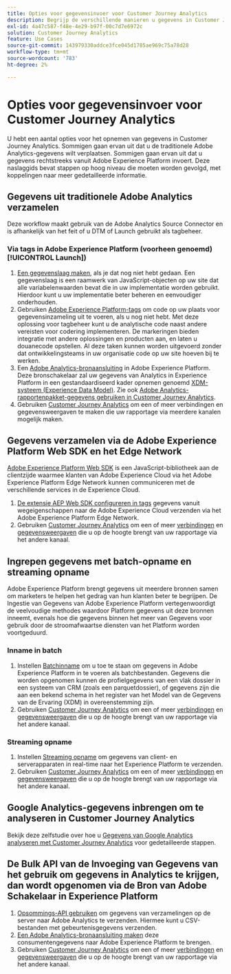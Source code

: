 ```yaml
---
title: Opties voor gegevensinvoer voor Customer Journey Analytics
description: Begrijp de verschillende manieren u gegevens in Customer Journey Analytics kunt opnemen
exl-id: 4a47c587-f48e-4e29-b97f-00c7d7e6972c
solution: Customer Journey Analytics
feature: Use Cases
source-git-commit: 143979330addce3fce045d1785ae969c75a78d28
workflow-type: tm+mt
source-wordcount: '783'
ht-degree: 2%

---
```


# Opties voor gegevensinvoer voor Customer Journey Analytics

U hebt een aantal opties voor het opnemen van gegevens in Customer Journey Analytics. Sommigen gaan ervan uit dat u de traditionele Adobe Analytics-gegevens wilt verplaatsen. Sommigen gaan ervan uit dat u gegevens rechtstreeks vanuit Adobe Experience Platform invoert. Deze naslaggids bevat stappen op hoog niveau die moeten worden gevolgd, met koppelingen naar meer gedetailleerde informatie.

## Gegevens uit traditionele Adobe Analytics verzamelen

Deze workflow maakt gebruik van de Adobe Analytics Source Connector en is afhankelijk van het feit of u DTM of Launch gebruikt als tagbeheer.

### Via tags in Adobe Experience Platform (voorheen genoemd) [!UICONTROL Launch])

1. [Een gegevenslaag maken](https://experienceleague.adobe.com/docs/analytics/implementation/prepare/data-layer.html), als je dat nog niet hebt gedaan. Een gegevenslaag is een raamwerk van JavaScript-objecten op uw site dat alle variabelenwaarden bevat die in uw implementatie worden gebruikt. Hierdoor kunt u uw implementatie beter beheren en eenvoudiger onderhouden.
1. Gebruiken [Adobe Experience Platform-tags](https://experienceleague.adobe.com/docs/analytics/implementation/launch/overview.html) om code op uw plaats voor gegevensinzameling uit te voeren, als u nog niet hebt. Met deze oplossing voor tagbeheer kunt u de analytische code naast andere vereisten voor codering implementeren. De markeringen bieden integratie met andere oplossingen en producten aan, en laten u douanecode opstellen. Al deze taken kunnen worden uitgevoerd zonder dat ontwikkelingsteams in uw organisatie code op uw site hoeven bij te werken.
1. Een [Adobe Analytics-bronaansluiting](https://experienceleague.adobe.com/docs/experience-platform/sources/ui-tutorials/create/adobe-applications/analytics.html) in Adobe Experience Platform. Deze bronschakelaar zal uw gegevens van Analytics in Experience Platform in een gestandaardiseerd kader opnemen genoemd [XDM-systeem (Experience Data Model)](https://experienceleague.adobe.com/docs/experience-platform/xdm/home.html?lang=nl). Zie ook [Adobe Analytics-rapportenpakket-gegevens gebruiken in Customer Journey Analytics](/help/getting-started/aa-vs-cja/aa-data-in-cja.md).
1. Gebruiken [Customer Journey Analytics](https://experienceleague.adobe.com/docs/analytics-platform/using/cja-overview/cja-getting-started.html) om een of meer verbindingen en gegevensweergaven te maken die uw rapportage via meerdere kanalen mogelijk maken.

## Gegevens verzamelen via de Adobe Experience Platform Web SDK en het Edge Network

[Adobe Experience Platform Web SDK](https://experienceleague.adobe.com/docs/experience-platform/edge/home.html) is een JavaScript-bibliotheek aan de clientzijde waarmee klanten van Adobe Experience Cloud via het Adobe Experience Platform Edge Network kunnen communiceren met de verschillende services in de Experience Cloud.

1. [De extensie AEP Web SDK configureren in tags](https://experienceleague.adobe.com/docs/experience-platform/tags/extensions/adobe/sdk/overview.html) gegevens vanuit wegeigenschappen naar de Adobe Experience Cloud verzenden via het Adobe Experience Platform Edge Network.
1. Gebruiken [Customer Journey Analytics](https://experienceleague.adobe.com/docs/analytics-platform/using/cja-overview/cja-getting-started.html) om een of meer [verbindingen](/help/connections/create-connection.md) en [gegevensweergaven](/help/data-views/data-views.md) die u op de hoogte brengt van uw rapportage via het andere kanaal.

## Ingrepen gegevens met batch-opname en streaming opname

Adobe Experience Platform brengt gegevens uit meerdere bronnen samen om marketers te helpen het gedrag van hun klanten beter te begrijpen. De Ingestie van Gegevens van Adobe Experience Platform vertegenwoordigt de veelvoudige methodes waardoor Platform gegevens uit deze bronnen inneemt, evenals hoe die gegevens binnen het meer van Gegevens voor gebruik door de stroomafwaartse diensten van het Platform worden voortgeduurd.

### Inname in batch

1. Instellen [Batchinname](https://experienceleague.adobe.com/docs/experience-platform/ingestion/batch/overview.html#batch) om u toe te staan om gegevens in Adobe Experience Platform in te voeren als batchbestanden. Gegevens die worden opgenomen kunnen de profielgegevens van een vlak dossier in een systeem van CRM (zoals een parquetdossier), of gegevens zijn die aan een bekend schema in het register van het Model van de Gegevens van de Ervaring (XDM) in overeenstemming zijn.
1. Gebruiken [Customer Journey Analytics](https://experienceleague.adobe.com/docs/analytics-platform/using/cja-overview/cja-getting-started.html) om een of meer [verbindingen](/help/connections/create-connection.md) en [gegevensweergaven](/help/data-views/data-views.md) die u op de hoogte brengt van uw rapportage via het andere kanaal.

### Streaming opname

1. Instellen [Streaming opname](https://experienceleague.adobe.com/docs/experience-platform/ingestion/streaming/overview.html#streaming) om gegevens van client- en serverapparaten in real-time naar het Experience Platform te verzenden.
1. Gebruiken [Customer Journey Analytics](https://experienceleague.adobe.com/docs/analytics-platform/using/cja-overview/cja-getting-started.html) om een of meer [verbindingen](/help/connections/create-connection.md) en [gegevensweergaven](/help/data-views/data-views.md) die u op de hoogte brengt van uw rapportage via het andere kanaal.

## Google Analytics-gegevens inbrengen om te analyseren in Customer Journey Analytics

Bekijk deze zelfstudie over hoe u [Gegevens van Google Analytics analyseren met Customer Journey Analytics](https://experienceleague.adobe.com/docs/platform-learn/comprehensive-technical-tutorial-v22/module12/ex5.html?lang=en) voor gedetailleerde stappen.

## De Bulk API van de Invoeging van Gegevens van het gebruik om gegevens in Analytics te krijgen, dan wordt opgenomen via de Bron van Adobe Schakelaar in Experience Platform

1. [Opsommings-API gebruiken](https://www.adobe.io/apis/experiencecloud/analytics/docs.html#!AdobeDocs/analytics-2.0-apis/master/bdia.md) om gegevens van verzamelingen op de server naar Adobe Analytics te verzenden. Hiermee kunt u CSV-bestanden met gebeurtenisgegevens verzenden.
1. [Een Adobe Analytics-bronaansluiting maken](https://experienceleague.adobe.com/docs/experience-platform/sources/ui-tutorials/create/adobe-applications/analytics.html) deze consumentengegevens naar Adobe Experience Platform te brengen.
1. Gebruiken [Customer Journey Analytics](https://experienceleague.adobe.com/docs/analytics-platform/using/cja-overview/cja-getting-started.html) om een of meer [verbindingen](/help/connections/create-connection.md) en [gegevensweergaven](/help/data-views/data-views.md) die u op de hoogte brengt van uw rapportage via het andere kanaal.
